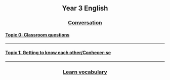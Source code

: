 <h2> 
<p align="center">
Year 3 English
</p>
</h2>

<!--<h3> 
<p align="center">
2018-2019
</p>
</h3>-->

<h3>
<p align="center">
  <a href="https://tangerina-pt.github.io/English/Year3_conv">Conversation</a>
  <br>
</p>
</h3>

#### [Topic 0: Classroom questions](https://tangerina-pt.github.io/English/Classroom_Q_C)

***

#### [Topic 1: Getting to know each other/Conhecer-se](https://tangerina-pt.github.io/English/GTKEO_C)

***

<h3>
<p align="center">
  <a href="https://tangerina-pt.github.io/English/Year3_vocab">Learn vocabulary</a>
  <br>
</p>
</h3>

<!--<h4>
<p align="center">
  <a href="https://tangerina-pt.github.io/English/Class_C">Classroom language</a>
  <br>
</p>
</h4>-->

